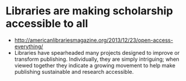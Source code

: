 Libraries are making scholarship accessible to all
==================================================

-   <http://americanlibrariesmagazine.org/2013/12/23/open-access-everything/>
-   Libraries have spearheaded many projects designed to improve or
    transform publishing. Individually, they are simply intriguing; when
    viewed together they indicate a growing movement to help make
    publishing sustainable and research accessible.

